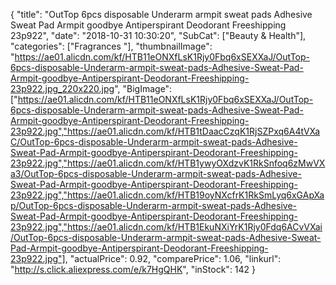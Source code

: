 {
	"title": "OutTop 6pcs disposable Underarm armpit sweat pads Adhesive Sweat Pad Armpit goodbye Antiperspirant Deodorant Freeshipping 23p922",
	"date": "2018-10-31 10:30:20",
	"SubCat": ["Beauty & Health"],
	"categories": ["Fragrances "],
	"thumbnailImage": "https://ae01.alicdn.com/kf/HTB11eONXfLsK1Rjy0Fbq6xSEXXaJ/OutTop-6pcs-disposable-Underarm-armpit-sweat-pads-Adhesive-Sweat-Pad-Armpit-goodbye-Antiperspirant-Deodorant-Freeshipping-23p922.jpg_220x220.jpg",
	"BigImage": ["https://ae01.alicdn.com/kf/HTB11eONXfLsK1Rjy0Fbq6xSEXXaJ/OutTop-6pcs-disposable-Underarm-armpit-sweat-pads-Adhesive-Sweat-Pad-Armpit-goodbye-Antiperspirant-Deodorant-Freeshipping-23p922.jpg","https://ae01.alicdn.com/kf/HTB1tDaacCzqK1RjSZPxq6A4tVXaC/OutTop-6pcs-disposable-Underarm-armpit-sweat-pads-Adhesive-Sweat-Pad-Armpit-goodbye-Antiperspirant-Deodorant-Freeshipping-23p922.jpg","https://ae01.alicdn.com/kf/HTB1ywyOXdzvK1RkSnfoq6zMwVXa3/OutTop-6pcs-disposable-Underarm-armpit-sweat-pads-Adhesive-Sweat-Pad-Armpit-goodbye-Antiperspirant-Deodorant-Freeshipping-23p922.jpg","https://ae01.alicdn.com/kf/HTB19oyNXcfrK1RkSmLyq6xGApXap/OutTop-6pcs-disposable-Underarm-armpit-sweat-pads-Adhesive-Sweat-Pad-Armpit-goodbye-Antiperspirant-Deodorant-Freeshipping-23p922.jpg","https://ae01.alicdn.com/kf/HTB1EkuNXiYrK1Rjy0Fdq6ACvVXai/OutTop-6pcs-disposable-Underarm-armpit-sweat-pads-Adhesive-Sweat-Pad-Armpit-goodbye-Antiperspirant-Deodorant-Freeshipping-23p922.jpg"],
	"actualPrice": 0.92,
	"comparePrice": 1.06,
	"linkurl": "http://s.click.aliexpress.com/e/k7HgQHK",
	"inStock": 142
}
